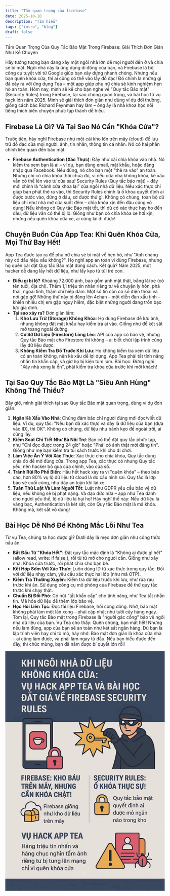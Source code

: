 ```yaml
---
title: "Tầm quan trọng của firebase"
date: 2025-10-18
description: "Tìm hiểu"
tags: ["intro", "blog"]
draft: false
---
```


Tầm Quan Trọng Của Quy Tắc Bảo Mật Trong Firebase: Giải Thích Đơn Giản Như Kể Chuyện

Hãy tưởng tượng bạn đang xây một ngôi nhà lớn để mọi người đến ở và chia sẻ bí mật. Ngôi nhà này là ứng dụng di động của bạn, và Firebase là bộ công cụ tuyệt vời từ Google giúp bạn xây dựng nhanh chóng. Nhưng nếu bạn quên khóa cửa, thì ai cũng có thể vào lấy đồ đạc! Đó chính là những gì đã xảy ra với ứng dụng Tea – một app giúp phụ nữ chia sẻ kinh nghiệm hẹn hò an toàn. Hôm nay, mình sẽ kể cho bạn nghe về "Quy tắc Bảo mật" (Security Rules) trong Firebase, tại sao chúng quan trọng, và bài học từ vụ hack lớn năm 2025. Mình sẽ giải thích đơn giản như dùng ví dụ đời thường, giống cách bác Richard Feynman hay làm – ông ấy là nhà khoa học nổi tiếng thích biến chuyện phức tạp thành dễ hiểu.
## Firebase Là Gì? Và Tại Sao Nó Cần "Khóa Cửa"?
Trước tiên, hãy nghĩ Firebase như một cái kho lớn trên mây (cloud) để lưu trữ đồ đạc của mọi người: ảnh, tin nhắn, thông tin cá nhân. Nó có hai phần chính liên quan đến bảo mật:
- **Firebase Authentication (Xác Thực)**: Đây như cái chìa khóa vào nhà. Nó kiểm tra xem bạn là ai – ví dụ, bạn dùng email, mật khẩu, hoặc đăng nhập qua Facebook. Nếu đúng, nó cho bạn một "thẻ ra vào" an toàn. Nhưng chỉ có chìa khóa thôi chưa đủ, vì nếu cửa nhà không khóa, kẻ xấu vẫn có thể lẻn vào từ cửa sau!
Security Rules (Quy tắc bảo mật) – đây mới chính là “cánh cửa khóa lại” của ngôi nhà dữ liệu. Nếu xác thực chỉ giúp bạn phát thẻ ra vào, thì Security Rules chính là ổ khóa quyết định ai được bước vào, đứng ở đâu, sờ được thứ gì. Không có chúng, toàn bộ dữ liệu chỉ như nhà mở cửa suốt đêm – chìa khóa xịn đến đâu cũng vô dụng!
Nếu không có Quy tắc Bảo mật tốt, thì dù có xác thực hay ho đến đâu, dữ liệu vẫn có thể bị lộ. Giống như bạn có chìa khóa xe hơi xịn, nhưng nếu quên khóa cửa xe, ai cũng lái đi được!
## Chuyện Buồn Của App Tea: Khi Quên Khóa Cửa, Mọi Thứ Bay Hết!
App Tea được tạo ra để phụ nữ chia sẻ bí mật về hẹn hò, như "Anh chàng này có dấu hiệu xấu không?". Họ nghĩ app an toàn vì dùng Firebase, nhưng họ quên cài đặt Quy tắc Bảo mật đúng cách. Kết quả? Năm 2025, một hacker dễ dàng lấy hết dữ liệu, như lấy kẹo từ túi trẻ con.
- **Điều gì bị lộ?** Khoảng 72.000 ảnh, bao gồm ảnh mặt thật, bằng lái xe (có tên tuổi, địa chỉ). Thêm 1,1 triệu tin nhắn riêng tư về chuyện ly hôn, phá thai, ngoại tình, thậm chí hiếp dâm. Một số tin còn có số điện thoại và nơi gặp gỡ! Những thứ này bị đăng lên 4chan – một diễn đàn xấu tính – khiến nhiều chị em gặp nguy hiểm, đặc biệt những người đang trốn bạo lực gia đình.
- **Tại sao xảy ra?** Đơn giản lắm:
  1. **Kho Lưu Trữ (Storage) Không Khóa**: Họ dùng Firebase để lưu ảnh, nhưng không đặt mật khẩu hay kiểm tra ai vào. Giống như để két sắt mở toang ngoài đường.
  2. **Cơ Sở Dữ Liệu (Firestore) Lỏng Lẻo**: API của app có bảo vệ, nhưng Quy tắc Bảo mật cho Firestore thì không – ai biết chút lập trình cũng lấy dữ liệu được.
  3. **Không Kiểm Tra Đồ Trước Khi Lưu**: Họ không kiểm tra xem dữ liệu có an toàn không, nên kẻ xấu dễ lợi dụng.
App Tea phải tắt tính năng nhắn tin khẩn cấp, và giờ họ bị kiện tùm lum. Bài học: Đừng nghĩ "Xây nhà xong là ổn", phải kiểm tra khóa cửa trước khi mời khách!
## Tại Sao Quy Tắc Bảo Mật Là "Siêu Anh Hùng" Không Thể Thiếu?
Bây giờ, mình giải thích tại sao Quy tắc Bảo mật quan trọng, dùng ví dụ đơn giản:
1. **Ngăn Kẻ Xấu Vào Nhà**: Chúng đảm bảo chỉ người đúng mới đọc/viết dữ liệu. Ví dụ, quy tắc: "Nếu bạn đã xác thực và đây là dữ liệu của bạn (dựa vào ID), thì OK". Không có chúng, dữ liệu như bánh kẹo để ngoài trời, ai cũng lấy.
2. **Kiểm Soát Chi Tiết Như Bà Nội Trợ**: Bạn có thể đặt quy tắc phức tạp, như "Chỉ đọc được trong 24 giờ" hoặc "Phải có ảnh thật mới đăng tin". Giống như mẹ bạn kiểm tra túi sách trước khi cho đi chơi.
3. **Làm Việc Ăn Ý Với Xác Thực**: Xác thực cho chìa khóa, Quy tắc dùng chìa đó để mở đúng cửa. Trong app Tea, xác thực có nhưng Quy tắc yếu, nên hacker bỏ qua cửa chính, vào cửa sổ.
4. **Tránh Rủi Ro Phổ Biến**: Hầu hết hack xảy ra vì "quên khóa" – theo báo cáo, hơn 80% vụ lộ dữ liệu từ cloud là do cấu hình sai. Quy tắc là lớp bảo vệ cuối cùng, như dây an toàn khi lái xe.
5. **Tuân Thủ Luật Và Làm Người Tốt**: Luật như GDPR yêu cầu bảo vệ dữ liệu, nếu không sẽ bị phạt nặng. Và đạo đức nữa – app như Tea dành cho người yếu thế, lộ dữ liệu là hại họ!
Hãy nghĩ thế này: Nếu dữ liệu là vàng bạc, Authentication là két sắt, còn Quy tắc Bảo mật là mã khóa. Không mã, két sắt vô dụng!
## Bài Học Dễ Nhớ Để Không Mắc Lỗi Như Tea
Từ vụ Tea, chúng ta học được gì? Dưới đây là mẹo đơn giản như công thức nấu ăn:
- **Bắt Đầu Từ "Khóa Hết"**: Đặt quy tắc mặc định là "Không ai được gì hết" (allow read, write: if false;), rồi từ từ mở cho người cần. Giống như xây nhà: Khóa cửa trước, rồi phát chìa cho bạn bè.
- **Kết Hợp Sớm Với Xác Thực**: Luôn dùng ID từ xác thực trong quy tắc. Đối với dữ liệu nhạy cảm, yêu cầu xác thực hai lớp (như mã OTP).
- **Kiểm Tra Thường Xuyên**: Kiểm tra dữ liệu trước khi lưu, như rửa rau trước khi ăn. Sử dụng công cụ mô phỏng của Firebase để thử quy tắc trước khi chạy thật.
- **Chuẩn Bị Đối Phó**: Có nút "tắt khẩn cấp" cho tính năng, như Tea tắt nhắn tin. Mã hóa dữ liệu để thêm lớp bảo vệ.
- **Học Hỏi Liên Tục**: Đọc tài liệu Firebase, hỏi cộng đồng. Nhớ, bảo mật không phải làm một lần xong – phải cập nhật như tưới cây hàng ngày.
Tóm lại, Quy tắc Bảo mật trong Firebase là "người gác cổng" bảo vệ ngôi nhà dữ liệu của bạn. Vụ Tea cho thấy: Quên chúng, bạn mất hết! Nhưng nếu làm đúng, app của bạn sẽ an toàn như két sắt ngân hàng. Dù bạn là lập trình viên hay chỉ tò mò, hãy nhớ: Bảo mật đơn giản là khóa cửa nhà – ai cũng làm được, và phải làm ngay từ đầu. Nếu bạn hiểu được đến đây, thì chúc mừng, bạn đã nắm được bí quyết lớn rồi!

![JavaScript Logo](firebase.jpg)